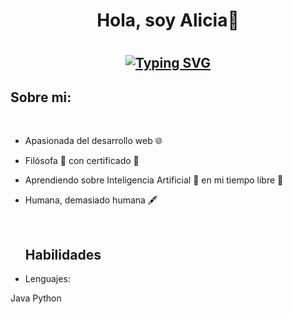 <h1 align="center"> <b>Hola, soy Alicia👋</b><h1>
  <!--https://readme-typing-svg.herokuapp.com/demo/ -->
<h2 align="center">
  
[![Typing SVG](https://readme-typing-svg.herokuapp.com?font=Fira+Code&weight=500&pause=1000&color=33E8F7&background=3CFF4C00&center=true&vCenter=true&width=435&lines=Bienvenido+a+mi+perfil+de+GitHub+%F0%9F%98%8A;Soy+estudiante+de+DAW+%F0%9F%A4%93;Investigo+sobre+desarrollo+web+%F0%9F%92%BB)](https://git.io/typing-svg)

</h2>

## Sobre mi: 

<br>

- Apasionada del desarrollo web 🌐
- Filósofa 🧠 con certificado 📃
- Aprendiendo sobre Inteligencia Artificial 🤖 en mi tiempo libre 🌴
- Humana, demasiado humana 🖋️

  <br>

  ## Habilidades

  <p align="center">
	  
  <a href="https://www.google.com/url?sa=i&url=https%3A%2F%2Fwww.genbeta.com%2Fdesarrollo%2Fjava-api-y-ejemplos&psig=AOvVaw1P7uy57mX684m1ciAtG6D9&ust=1696882043494000&source=images&cd=vfe&opi=89978449&ved=0CA8QjRxqFwoTCJiZ5K2g54EDFQAAAAAdAAAAABAD"/></a>
	
</p>

  - Lenguajes:

Java 
Python


  

